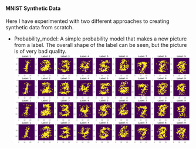 #### MNIST Synthetic Data
Here I have experimented with two different approaches to creating synthetic data from scratch.
* Probability_model: A simple probability model that makes a new picture from a label. The overall shape of the label can be seen, but the picture is of very bad quality.
![Examples of pictures created with probability model](probability_model_sample.png)